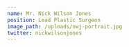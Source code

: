 ```yaml
---
name: Mr. Nick Wilson Jones
position: Lead Plastic Surgeon
image_path: /uploads/nwj-portrait.jpg
twitter: nickwilsonjones
---
```


